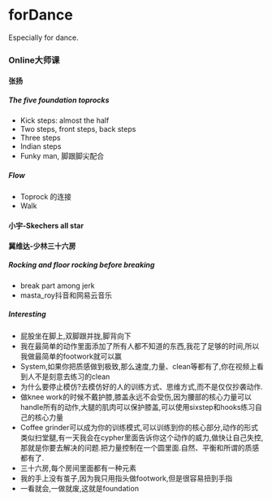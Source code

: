 # forDance
Especially for dance.

### Online大师课

#### 张扬

##### The five foundation toprocks
- Kick steps: almost the half
- Two steps, front steps, back steps
- Three steps
- Indian steps
- Funky man, 脚跟脚尖配合

##### Flow
- Toprock 的连接
- Walk

#### 小宇-Skechers all star

#### 冀维达-少林三十六房

##### Rocking and floor rocking before breaking
- break part among jerk
- masta_roy抖音和网易云音乐

##### Interesting
- 屁股坐在脚上,双脚跟并拢,脚背向下
- 我在最简单的动作里面添加了所有人都不知道的东西,我花了足够的时间,所以我做最简单的footwork就可以赢
- System,如果你把质感做到极致,那么速度,力量、clean等都有了,你在视频上看到人不是刻意去练习的clean
- 为什么要停止模仿?去模仿好的人的训练方式、思维方式,而不是仅仅抄袭动作.
- 做knee work的时候不戴护膝,膝盖永远不会受伤,因为腰部的核心力量可以handle所有的动作,大腿的肌肉可以保护膝盖,可以使用sixstep和hooks练习自己的核心力量
- Coffee grinder可以成为你的训练模式,可以训练到你的核心部分,动作的形式类似扫堂腿,有一天我会在cypher里面告诉你这个动作的威力,做快让自己失控,那就是你要去解决的问题.把力量控制在一个圆里面.自然、平衡和所谓的质感都有了.
- 三十六房,每个房间里面都有一种元素
- 我的手上没有茧子,因为我只用指头做footwork,但是很容易扭到手指
- 一看就会,一做就废,这就是foundation
